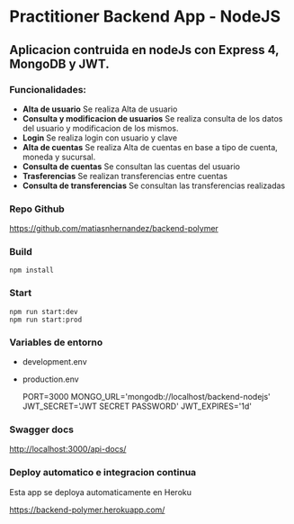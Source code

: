# Practitioner Backend App - NodeJS

## Aplicacion contruida en nodeJs con Express 4, MongoDB y JWT.

### Funcionalidades:

* **Alta de usuario** Se realiza Alta de usuario
* **Consulta y modificacion de usuarios** Se realiza consulta de los datos del usuario y modificacion de los mismos.
* **Login** Se realiza login con usuario y clave
* **Alta de cuentas** Se realiza Alta de cuentas en base a tipo de cuenta, moneda y sucursal.
* **Consulta de cuentas** Se consultan las cuentas del usuario
* **Trasferencias** Se realizan transferencias entre cuentas
* **Consulta de transferencias** Se consultan las transferencias realizadas

### 


### Repo Github

<https://github.com/matiasnhernandez/backend-polymer>

### Build

    npm install

### Start

    npm run start:dev
    npm run start:prod


### Variables de entorno

- development.env
- production.env


    PORT=3000
    MONGO_URL='mongodb://localhost/backend-nodejs'
    JWT_SECRET='JWT SECRET PASSWORD'
    JWT_EXPIRES='1d'
    
### Swagger docs

<http://localhost:3000/api-docs/>

### Deploy automatico e integracion continua

Esta app se deploya automaticamente en Heroku

<https://backend-polymer.herokuapp.com/>
